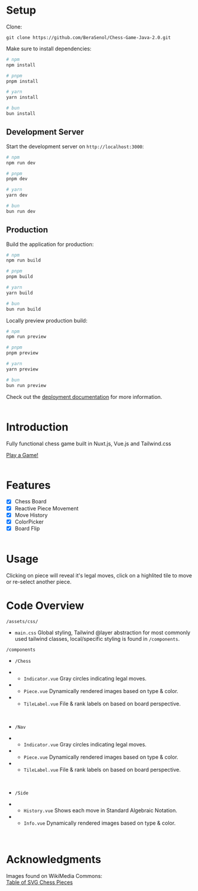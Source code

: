 # Setup

Clone:

```
git clone https://github.com/BeraSenol/Chess-Game-Java-2.0.git
```

Make sure to install dependencies:

```bash
# npm
npm install

# pnpm
pnpm install

# yarn
yarn install

# bun
bun install
```

## Development Server

Start the development server on `http://localhost:3000`:

```bash
# npm
npm run dev

# pnpm
pnpm dev

# yarn
yarn dev

# bun
bun run dev
```

## Production

Build the application for production:

```bash
# npm
npm run build

# pnpm
pnpm build

# yarn
yarn build

# bun
bun run build
```

Locally preview production build:

```bash
# npm
npm run preview

# pnpm
pnpm preview

# yarn
yarn preview

# bun
bun run preview
```

Check out the [deployment documentation](https://nuxt.com/docs/getting-started/deployment) for more information.
<br/>
<br/>

# Introduction

Fully functional chess game built in Nuxt.js, Vue.js and Tailwind.css

[Play a Game!](https://pretty-chess.netlify.app)
<br/>
<br/>

# Features

- [x] Chess Board
- [x] Reactive Piece Movement
- [x] Move History
- [x] ColorPicker
- [x] Board Flip
      <br>
      <br>

# Usage

Clicking on piece will reveal it's legal moves, click on a highlited tile to move or re-select another piece.

# Code Overview

`/assets/css/`

- `main.css` Global styling, Tailwind @layer abstraction for most commonly used tailwind classes, local/specific styling is found in `/components`.

`/components`

- `/Chess`

- - `Indicator.vue` Gray circles indicating legal moves.
- - `Piece.vue` Dynamically rendered images based on type & color.
- - `TileLabel.vue` File & rank labels on based on board perspective.

<br>

- `/Nav`

- - `Indicator.vue` Gray circles indicating legal moves.
- - `Piece.vue` Dynamically rendered images based on type & color.
- - `TileLabel.vue` File & rank labels on based on board perspective.

<br>

- `/Side`

- - `History.vue` Shows each move in Standard Algebraic Notation.
- - `Info.vue` Dynamically rendered images based on type & color.
  <br>
  <br>

# Acknowledgments

Images found on WikiMedia Commons:<br>
[Table of SVG Chess Pieces](https://commons.wikimedia.org/wiki/Category:SVG_chess_pieces)
